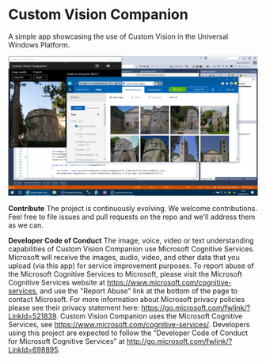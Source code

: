 # Custom Vision Companion
A simple app showcasing the use of Custom Vision in the Universal Windows Platform.

<img src="https://raw.githubusercontent.com/marcominerva/CustomVisionCompanion/master/Screenshots/CustomVision.png">

**Contribute**
The project is continuously evolving. We welcome contributions. Feel free to file issues and pull requests on the repo and we'll address them as we can. 

**Developer Code of Conduct**
The image, voice, video or text understanding capabilities of Custom Vision Companion use Microsoft Cognitive Services. Microsoft will receive the images, audio, video, and other data that you upload (via this app) for service improvement purposes. To report abuse of the Microsoft Cognitive Services to Microsoft, please visit the Microsoft Cognitive Services website at https://www.microsoft.com/cognitive-services, and use the "Report Abuse" link at the bottom of the page to contact Microsoft. For more information about Microsoft privacy policies please see their privacy statement here: https://go.microsoft.com/fwlink/?LinkId=521839.
Custom Vision Companion uses the Microsoft Cognitive Services, see https://www.microsoft.com/cognitive-services/. Developers using this project are expected to follow the “Developer Code of Conduct for Microsoft Cognitive Services” at http://go.microsoft.com/fwlink/?LinkId=698895. 
